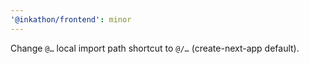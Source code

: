 ```yaml
---
'@inkathon/frontend': minor
---
```


Change `@…` local import path shortcut to `@/…` (create-next-app default).

